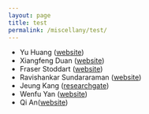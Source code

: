 ```yaml
---
layout: page
title: test
permalink: /miscellany/test/
---
```


- Yu Huang ([website](http://yhuang.seas.ucla.edu/))
- Xiangfeng Duan ([website](http://xduan.chem.ucla.edu/))
- Fraser Stoddart ([website](http://stoddart.northwestern.edu/))
- Ravishankar Sundararaman ([website](http://abinitiomp.org/))
- Jeung Kang ([researchgate](https://www.researchgate.net/profile/Jeung_Kang))
- Wenfu Yan ([website](http://www.synlab.org.cn/en/2013/11/2054.html))
- Qi An([website](http://www.unr.edu/cme/people/academic-faculty/an))
